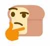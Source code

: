 <img width="128" align="center" src="https://github.com/Ky6uk/Ky6uk/blob/master/clipart2071785.png?raw=true" />
